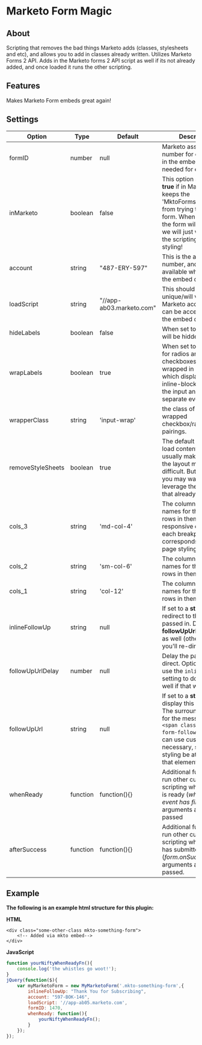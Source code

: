 # Marketo Form Magic

## About
Scripting that removes the bad things Marketo adds (classes, stylesheets and etc), and allows you to add in classes already written. Utilizes Marketo Forms 2 API. Adds in the Marketo forms 2 API script as well if its not already added, and once loaded it runs the other scripting.

## Features
Makes Marketo Form embeds great again!

## Settings

Option | Type | Default | Description
------ | ---- | ------- | -----------
formID| number | null | Marketo assigns a number for each form in the embed code, needed for embedding
inMarketo| boolean | false | This option should be __true__ if in Marketo, and keeps the 'MktoForms2.loadForm' from trying to load the form. When in Marketo the form will be loaded, we will just want to run the scripting to assist in styling!
account| string | "487-ERY-597"| This is the account number, and it will be available when getting the embed code
loadScript| string|  "//app-ab03.marketo.com"| This should be unique/will vary per Marketo account and can be accessed via the embed code
hideLabels| boolean | false | When set to __true__ labels will be hidden
wrapLabels| boolean | true | When set to __true__ labels for radios and checkboxes will be wrapped in a css class which displays them inline-block. This way the input and label wont separate ever.
wrapperClass| string | 'input-wrap' | the class of the wrapped checkbox/radio label pairings.
removeStyleSheets| boolean | true| The default stylesheets load content that usually makes styling the layout more difficult. But sometimes you may want to leverage the styling that already exists
cols_3| string | 'md-col-4'| The column class names for those with 3 rows in them. Set responsive classes for each breakpoint as it corresponds to the page styling!
cols_2| string | 'sm-col-6'| The column class names for those with 2 rows in them.
cols_1| string | 'col-12'| The column class names for those with 1 rows in them.
inlineFollowUp | string | null | If set to a __string__ it will redirect to the url passed in. Do not set __followUpUrl__ to a string as well (otherwise you'll re-direct)
followUpUrlDelay | number | null | Delay the page will re-direct. Optionally can use the `inlineFollowUp` setting to do this as well if that was needed.
followUpUrl| string | null | If set to a __string__ it'll display this message. The surrounding class for the message is `<span class="mkto-form-followup" />`. you can use custom `html` if necessary, should styling be attached to that element.
whenReady| function | function(){} | Additional function to run other custom scripting when the form is ready (_whenReady event has fired_). No arguments are being passed
afterSuccess| function | function(){} | Additional function to run other custom scripting when the form has submitted (_form.onSuccess_). No arguments are being passed.

## Example

__The following is an example html structure for this plugin:__

__HTML__
```
<div class="some-other-class mkto-something-form">
	<!-- Added via mkto embed-->
</div>
```

__JavaScript__
```javascript
function yourNiftyWhenReadyFn(){
	console.log('the whistles go woot!');
}
jQuery(function($){
	var myMarketoForm = new MyMarketoForm('.mkto-something-form',{
		inlineFollowUp: "Thank You for Subscribing",
		account: "597-BOK-146",
		loadScript: '//app-ab05.marketo.com',
		formID: 1470,
		whenReady: function(){
			yourNiftyWhenReadyFn();
		}
	});
});
```
